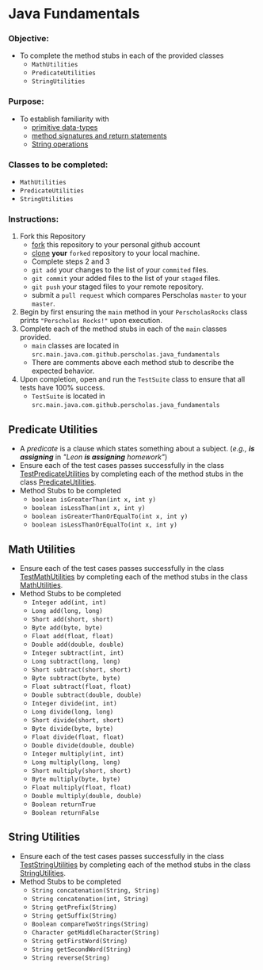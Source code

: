 # Java Fundamentals

### **Objective:**
* To complete the method stubs in each of the provided classes
	* `MathUtilities`
	* `PredicateUtilities`
	* `StringUtilities`

### **Purpose:**
* To establish familiarity with
    * [primitive data-types](http://cs.fit.edu/~ryan/java/language/java-data.html)
    * [method signatures and return statements](http://www.homeandlearn.co.uk/java/java_methods.html)
    * [String operations](https://www.tutorialspoint.com/java/java_strings.htm)
    
### **Classes to be completed:**
* `MathUtilities`
* `PredicateUtilities`
* `StringUtilities`
	
### **Instructions:**

1. Fork this Repository
    * [fork](https://help.github.com/articles/fork-a-repo/) this repository to your personal github account 
    * [clone](https://help.github.com/articles/cloning-a-repository/) **your** `forked` repository to your local machine.
    * Complete steps 2 and 3  
    * `git add` your changes to the list of your `commited` files.
    * `git commit` your added files to the list of your `staged` files.
    * `git push` your staged files to your remote repository.
    * submit a `pull request` which compares Perscholas `master` to your `master`.
2. Begin by first ensuring the `main` method in your `PerscholasRocks` class prints `"Perscholas Rocks!"` upon execution.  
3. Complete each of the method stubs in each of the `main` classes provided.
    * `main` classes are located in `src.main.java.com.github.perscholas.java_fundamentals`
    * There are comments above each method stub to describe the expected behavior.
4. Upon completion, open and run the `TestSuite` class to ensure that all tests have 100% success.
    * `TestSuite` is located in `src.main.java.com.github.perscholas.java_fundamentals`

## Predicate Utilities
* A _predicate_ is a clause which states something about a subject. (_e.g., **is assigning**_ in _"Leon **is assigning** homework"_)
* Ensure each of the test cases passes successfully in the class [TestPredicateUtilities](./src/main/java/com/github/perscholas/java_fundamentals/TestPredicateUtilities.java) by completing each of the method stubs in the class [PredicateUtilities](./src/main/java/com/github/perscholas/java_fundamentals/PredicateUtilities.java).
* Method Stubs to be completed
	* `boolean isGreaterThan(int x, int y)`
	* `boolean isLessThan(int x, int y)`
	* `boolean isGreaterThanOrEqualTo(int x, int y)`
	* `boolean isLessThanOrEqualTo(int x, int y)`


## Math Utilities
* Ensure each of the test cases passes successfully in the class [TestMathUtilities](../src/main/java/com/github/perscholas/java_fundamentals/TestMathUtilities.java) by completing each of the method stubs in the class [MathUtilities](src/main/java/com/github/perscholas/java_fundamentals/MathUtilities.java).
* Method Stubs to be completed	
	* `Integer add(int, int)`
	* `Long add(long, long)`
	* `Short add(short, short)`
	* `Byte add(byte, byte)`
	* `Float add(float, float)`
	* `Double add(double, double)`
	* `Integer subtract(int, int)`
	* `Long subtract(long, long)`
	* `Short subtract(short, short)`
	* `Byte subtract(byte, byte)`
	* `Float subtract(float, float)`
	* `Double subtract(double, double)`
	* `Integer divide(int, int)`
	* `Long divide(long, long)`
	* `Short divide(short, short)`
	* `Byte divide(byte, byte)`
	* `Float divide(float, float)`
	* `Double divide(double, double)`
	* `Integer multiply(int, int)`
	* `Long multiply(long, long)`
	* `Short multiply(short, short)`
	* `Byte multiply(byte, byte)`
	* `Float multiply(float, float)`
	* `Double multiply(double, double)`
	* `Boolean returnTrue`
	* `Boolean returnFalse`


## String Utilities
* Ensure each of the test cases passes successfully in the class [TestStringUtilities](../src/main/java/com/github/perscholas/java_fundamentals/TestStringUtilities.java) by completing each of the method stubs in the class [StringUtilities](src/main/java/com/github/perscholas/java_fundamentals/StringUtilities.java).
* Method Stubs to be completed
	* `String concatenation(String, String)`
	* `String concatenation(int, String)`
	* `String getPrefix(String)`
	* `String getSuffix(String)`
	* `Boolean compareTwoStrings(String)`
	* `Character getMiddleCharacter(String)`
	* `String getFirstWord(String)`
	* `String getSecondWord(String)`
	* `String reverse(String)`
